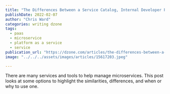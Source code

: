 ```yaml
---
title: "The Differences Between a Service Catalog, Internal Developer Platform, and..."
publishDate: 2022-02-07
author: "Chris Ward"
categories: writing dzone
tags: 
  - paas
  - microservice
  - platform as a service
  - service
publication_url: "https://dzone.com/articles/the-differences-between-a-service-catalog-internal"
image: "../../../assets/images/articles/15617203.jpeg"

---
```

There are many services and tools to help manage microservices. This post looks at some options to highlight the similarities, differences, and when or why to use one.

